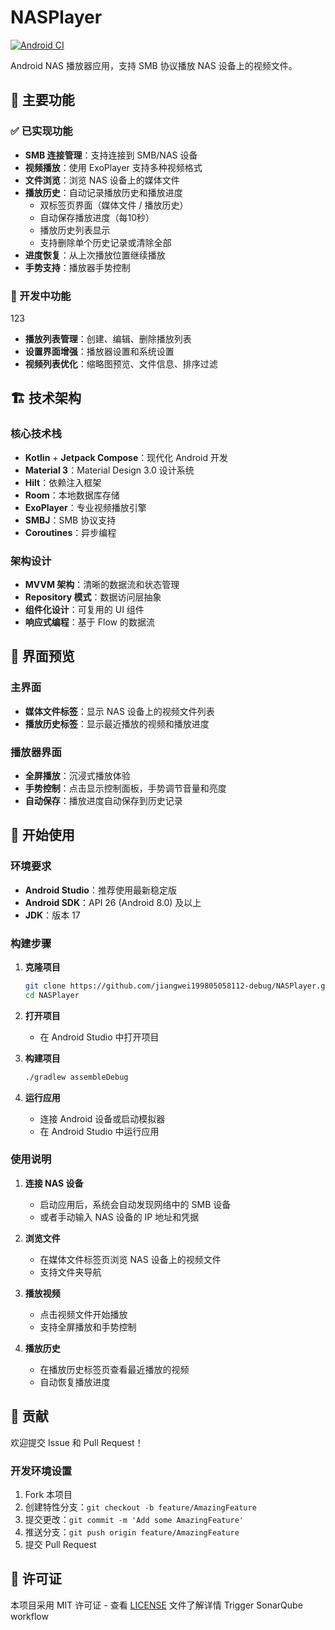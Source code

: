# NASPlayer

[![Android CI](https://github.com/jiangwei199805058112-debug/NASPlayer/actions/workflows/android-ci.yml/badge.svg)](https://github.com/jiangwei199805058112-debug/NASPlayer/actions/workflows/android-ci.yml)

Android NAS 播放器应用，支持 SMB 协议播放 NAS 设备上的视频文件。

## 🎯 主要功能

### ✅ 已实现功能

- **SMB 连接管理**：支持连接到 SMB/NAS 设备
- **视频播放**：使用 ExoPlayer 支持多种视频格式
- **文件浏览**：浏览 NAS 设备上的媒体文件
- **播放历史**：自动记录播放历史和播放进度
  - 双标签页界面（媒体文件 / 播放历史）
  - 自动保存播放进度（每10秒）
  - 播放历史列表显示
  - 支持删除单个历史记录或清除全部
- **进度恢复**：从上次播放位置继续播放
- **手势支持**：播放器手势控制

### 🚧 开发中功能
123
- **播放列表管理**：创建、编辑、删除播放列表
- **设置界面增强**：播放器设置和系统设置
- **视频列表优化**：缩略图预览、文件信息、排序过滤

## 🏗️ 技术架构

### 核心技术栈

- **Kotlin** + **Jetpack Compose**：现代化 Android 开发
- **Material 3**：Material Design 3.0 设计系统
- **Hilt**：依赖注入框架
- **Room**：本地数据库存储
- **ExoPlayer**：专业视频播放引擎
- **SMBJ**：SMB 协议支持
- **Coroutines**：异步编程

### 架构设计

- **MVVM 架构**：清晰的数据流和状态管理
- **Repository 模式**：数据访问层抽象
- **组件化设计**：可复用的 UI 组件
- **响应式编程**：基于 Flow 的数据流

## 📱 界面预览

### 主界面
- **媒体文件标签**：显示 NAS 设备上的视频文件列表
- **播放历史标签**：显示最近播放的视频和播放进度

### 播放器界面
- **全屏播放**：沉浸式播放体验
- **手势控制**：点击显示控制面板，手势调节音量和亮度
- **自动保存**：播放进度自动保存到历史记录

## 🚀 开始使用

### 环境要求

- **Android Studio**：推荐使用最新稳定版
- **Android SDK**：API 26 (Android 8.0) 及以上
- **JDK**：版本 17

### 构建步骤

1. **克隆项目**

   ```bash
   git clone https://github.com/jiangwei199805058112-debug/NASPlayer.git
   cd NASPlayer
   ```

2. **打开项目**
   - 在 Android Studio 中打开项目

3. **构建项目**

   ```bash
   ./gradlew assembleDebug
   ```

4. **运行应用**
   - 连接 Android 设备或启动模拟器
   - 在 Android Studio 中运行应用

### 使用说明

1. **连接 NAS 设备**
   - 启动应用后，系统会自动发现网络中的 SMB 设备
   - 或者手动输入 NAS 设备的 IP 地址和凭据

2. **浏览文件**
   - 在媒体文件标签页浏览 NAS 设备上的视频文件
   - 支持文件夹导航

3. **播放视频**
   - 点击视频文件开始播放
   - 支持全屏播放和手势控制

4. **播放历史**
   - 在播放历史标签页查看最近播放的视频
   - 自动恢复播放进度

## 🤝 贡献

欢迎提交 Issue 和 Pull Request！

### 开发环境设置

1. Fork 本项目
2. 创建特性分支：`git checkout -b feature/AmazingFeature`
3. 提交更改：`git commit -m 'Add some AmazingFeature'`
4. 推送分支：`git push origin feature/AmazingFeature`
5. 提交 Pull Request

## 📄 许可证

本项目采用 MIT 许可证 - 查看 [LICENSE](LICENSE) 文件了解详情
Trigger SonarQube workflow
